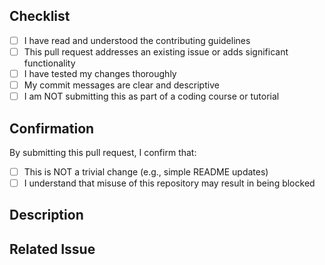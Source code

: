 <!--
# STOP! Read this before submitting your pull request

## ⚠️ Warning ⚠️
This repository is not for educational exercises or trivial changes. Pull requests that do not provide substantial value will be closed immediately.

Before submitting your pull request, make sure you answer YES to ALL of the following (replace each "[ ]" with "[x]" - if any do not apply, do not create the pull request):
-->

## Checklist

- [ ] I have read and understood the contributing guidelines
- [ ] This pull request addresses an existing issue or adds significant functionality
- [ ] I have tested my changes thoroughly
- [ ] My commit messages are clear and descriptive
- [ ] I am NOT submitting this as part of a coding course or tutorial

## Confirmation
By submitting this pull request, I confirm that:
- [ ] This is NOT a trivial change (e.g., simple README updates)
- [ ] I understand that misuse of this repository may result in being blocked

## Description
<!-- Please provide a clear and concise description of your changes: -->

## Related Issue
<!-- If this PR addresses an existing issue, please link to it: -->

<!--
**Note: Pull requests that do not fill out this template completely and honestly will be closed without review.**
-->
